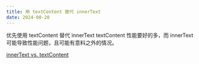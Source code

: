 ```yaml
---
title: 用 textContent 替代 innerText
date: 2024-08-20
---
```


优先使用 textContent 替代 innerText
textContent 性能要好的多，而 innerText 可能导致性能问题，且可能有意料之外的情况。

[innerText vs. textContent](https://kellegous.com/j/2013/02/27/innertext-vs-textcontent/)